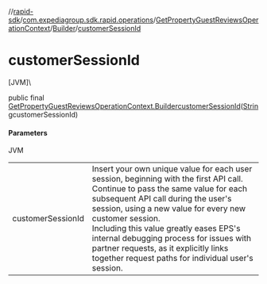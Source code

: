 //[rapid-sdk](../../../../index.md)/[com.expediagroup.sdk.rapid.operations](../../index.md)/[GetPropertyGuestReviewsOperationContext](../index.md)/[Builder](index.md)/[customerSessionId](customer-session-id.md)

# customerSessionId

[JVM]\

public final [GetPropertyGuestReviewsOperationContext.Builder](index.md)[customerSessionId](customer-session-id.md)([String](https://docs.oracle.com/javase/8/docs/api/java/lang/String.html)customerSessionId)

#### Parameters

JVM

| | |
|---|---|
| customerSessionId | Insert your own unique value for each user session, beginning with the first API call. Continue to pass the same value for each subsequent API call during the user's session, using a new value for every new customer session.<br> Including this value greatly eases EPS's internal debugging process for issues with partner requests, as it explicitly links together request paths for individual user's session. |
